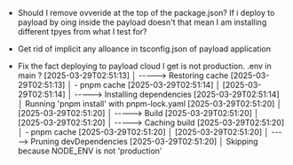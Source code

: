 - Should I remove ovveride at the top of the package.json? If i deploy to payload by oing inside the payload doesn't that mean I am installing different tpyes from what I test for?
- Get rid of implicit any alloance in tsconfig.json of payload application

- Fix the fact deploying to payload cloud I get is not production. .env in main ?
  [2025-03-29T02:51:13]
  │ -----> Restoring cache
  [2025-03-29T02:51:13]
  │ - pnpm cache
  [2025-03-29T02:51:14]
  │
  [2025-03-29T02:51:14]
  │ -----> Installing dependencies
  [2025-03-29T02:51:14]
  │ Running 'pnpm install' with pnpm-lock.yaml
  [2025-03-29T02:51:20]
  │
  [2025-03-29T02:51:20]
  │ -----> Build
  [2025-03-29T02:51:20]
  │
  [2025-03-29T02:51:20]
  │ -----> Caching build
  [2025-03-29T02:51:20]
  │ - pnpm cache
  [2025-03-29T02:51:20]
  │
  [2025-03-29T02:51:20]
  │ -----> Pruning devDependencies
  [2025-03-29T02:51:20]
  │ Skipping because NODE_ENV is not 'production'
